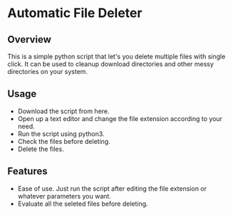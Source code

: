 # Automatic File Deleter
## Overview
This is a simple python script that let's you delete multiple files with single click. It can be used to cleanup download directories and other messy directories on your system.

## Usage
- Download the script from here.
- Open up a text editor and change the file extension according to your need.
- Run the script using python3.
- Check the files before deleting.
- Delete the files.

## Features
- Ease of use. Just run the script after editing the file extension or whatever parameters you want.
- Evaluate all the seleted files before deleting.